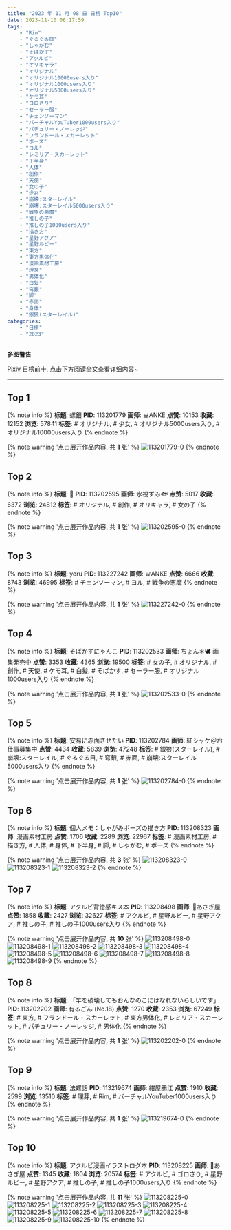 ```yaml
---
title: "2023 年 11 月 08 日 日榜 Top10"
date: 2023-11-10 06:17:59
tags:
    - "Rim"
    - "ぐるぐる目"
    - "しゃがむ"
    - "そばかす"
    - "アクルビ"
    - "オリキャラ"
    - "オリジナル"
    - "オリジナル10000users入り"
    - "オリジナル1000users入り"
    - "オリジナル5000users入り"
    - "ケモ耳"
    - "ゴロさり"
    - "セーラー服"
    - "チェンソーマン"
    - "バーチャルYouTuber1000users入り"
    - "パチュリー・ノーレッジ"
    - "フランドール・スカーレット"
    - "ポーズ"
    - "ヨル"
    - "レミリア・スカーレット"
    - "下半身"
    - "人体"
    - "創作"
    - "天使"
    - "女の子"
    - "少女"
    - "崩壊:スターレイル"
    - "崩壊:スターレイル5000users入り"
    - "戦争の悪魔"
    - "推しの子"
    - "推しの子1000users入り"
    - "描き方"
    - "星野アクア"
    - "星野ルビー"
    - "東方"
    - "東方男体化"
    - "漫画素材工房"
    - "理芽"
    - "男体化"
    - "白髪"
    - "穹銀"
    - "脚"
    - "赤面"
    - "身体"
    - "銀狼(スターレイル)"
categories:
    - "日榜"
    - "2023"
---
```


<i class="fa fa-triangle-exclamation"></i>**多图警告**<i class="fa fa-triangle-exclamation"></i>

[Pixiv](https://www.pixiv.net/) 日榜前十, 点击下方阅读全文查看详细内容~

<!-- more -->

---

## Top 1

{% note info %}
**标题**: 螺鈿
**PID**: 113201779 **画师**: ￦ANKE
**点赞**: 10153 **收藏**: 12152 **浏览**: 57841
**标签**: # オリジナル, # 少女, # オリジナル5000users入り, # オリジナル10000users入り
{% endnote %}

{% note warning '点击展开作品内容, 共 **1** 张' %}
![113201779-0](https://i.pixiv.re/img-original/img/2023/11/07/00/00/17/113201779_p0.jpg)
{% endnote %}

## Top 2

{% note info %}
**标题**: 🎃
**PID**: 113202595 **画师**: 水視ずみ🐟
**点赞**: 5017 **收藏**: 6372 **浏览**: 24812
**标签**: # オリジナル, # 創作, # オリキャラ, # 女の子
{% endnote %}

{% note warning '点击展开作品内容, 共 **1** 张' %}
![113202595-0](https://i.pixiv.re/img-original/img/2023/11/07/00/18/29/113202595_p0.png)
{% endnote %}

## Top 3

{% note info %}
**标题**: yoru
**PID**: 113227242 **画师**: ￦ANKE
**点赞**: 6666 **收藏**: 8743 **浏览**: 46995
**标签**: # チェンソーマン, # ヨル, # 戦争の悪魔
{% endnote %}

{% note warning '点击展开作品内容, 共 **1** 张' %}
![113227242-0](https://i.pixiv.re/img-original/img/2023/11/08/00/00/27/113227242_p0.jpg)
{% endnote %}

## Top 4

{% note info %}
**标题**: そばかすにゃんこ
**PID**: 113202533 **画师**: ちょん＊🕊 画集発売中
**点赞**: 3353 **收藏**: 4365 **浏览**: 19500
**标签**: # 女の子, # オリジナル, # 創作, # 天使, # ケモ耳, # 白髪, # そばかす, # セーラー服, # オリジナル1000users入り
{% endnote %}

{% note warning '点击展开作品内容, 共 **1** 张' %}
![113202533-0](https://i.pixiv.re/img-original/img/2023/11/07/00/16/32/113202533_p0.png)
{% endnote %}

## Top 5

{% note info %}
**标题**: 安易に赤面させたい
**PID**: 113202784 **画师**: 紅シャケ＠お仕事募集中
**点赞**: 4434 **收藏**: 5839 **浏览**: 47248
**标签**: # 銀狼(スターレイル), # 崩壊:スターレイル, # ぐるぐる目, # 穹銀, # 赤面, # 崩壊:スターレイル5000users入り
{% endnote %}

{% note warning '点击展开作品内容, 共 **1** 张' %}
![113202784-0](https://i.pixiv.re/img-original/img/2023/11/07/00/24/54/113202784_p0.jpg)
{% endnote %}

## Top 6

{% note info %}
**标题**: 個人メモ：しゃがみポーズの描き方
**PID**: 113208323 **画师**: 漫画素材工房
**点赞**: 1706 **收藏**: 2289 **浏览**: 22967
**标签**: # 漫画素材工房, # 描き方, # 人体, # 身体, # 下半身, # 脚, # しゃがむ, # ポーズ
{% endnote %}

{% note warning '点击展开作品内容, 共 **3** 张' %}
![113208323-0](https://i.pixiv.re/img-original/img/2023/11/07/07/00/06/113208323_p0.jpg)
![113208323-1](https://i.pixiv.re/img-original/img/2023/11/07/07/00/06/113208323_p1.jpg)
![113208323-2](https://i.pixiv.re/img-original/img/2023/11/07/07/00/06/113208323_p2.jpg)
{% endnote %}

## Top 7

{% note info %}
**标题**: アクルビ背徳感キス本
**PID**: 113208498 **画师**: 🍼あさぎ屋
**点赞**: 1858 **收藏**: 2427 **浏览**: 32627
**标签**: # アクルビ, # 星野ルビー, # 星野アクア, # 推しの子, # 推しの子1000users入り
{% endnote %}

{% note warning '点击展开作品内容, 共 **10** 张' %}
![113208498-0](https://i.pixiv.re/img-original/img/2023/11/07/07/14/11/113208498_p0.jpg)
![113208498-1](https://i.pixiv.re/img-original/img/2023/11/07/07/14/11/113208498_p1.jpg)
![113208498-2](https://i.pixiv.re/img-original/img/2023/11/07/07/14/11/113208498_p2.jpg)
![113208498-3](https://i.pixiv.re/img-original/img/2023/11/07/07/14/11/113208498_p3.jpg)
![113208498-4](https://i.pixiv.re/img-original/img/2023/11/07/07/14/11/113208498_p4.jpg)
![113208498-5](https://i.pixiv.re/img-original/img/2023/11/07/07/14/11/113208498_p5.jpg)
![113208498-6](https://i.pixiv.re/img-original/img/2023/11/07/07/14/11/113208498_p6.jpg)
![113208498-7](https://i.pixiv.re/img-original/img/2023/11/07/07/14/11/113208498_p7.jpg)
![113208498-8](https://i.pixiv.re/img-original/img/2023/11/07/07/14/11/113208498_p8.jpg)
![113208498-9](https://i.pixiv.re/img-original/img/2023/11/07/07/14/11/113208498_p9.jpg)
{% endnote %}

## Top 8

{% note info %}
**标题**: 「竿を破壊してもおんなのこにはなれないらしいです」
**PID**: 113202202 **画师**: 有るごん (No.18)
**点赞**: 1270 **收藏**: 2353 **浏览**: 67249
**标签**: # 東方, # フランドール・スカーレット, # 東方男体化, # レミリア・スカーレット, # パチュリー・ノーレッジ, # 男体化
{% endnote %}

{% note warning '点击展开作品内容, 共 **1** 张' %}
![113202202-0](https://i.pixiv.re/img-original/img/2023/11/07/00/06/50/113202202_p0.jpg)
{% endnote %}

## Top 9

{% note info %}
**标题**: 法螺話
**PID**: 113219674 **画师**: 紺屋鴉江
**点赞**: 1910 **收藏**: 2599 **浏览**: 13510
**标签**: # 理芽, # Rim, # バーチャルYouTuber1000users入り
{% endnote %}

{% note warning '点击展开作品内容, 共 **1** 张' %}
![113219674-0](https://i.pixiv.re/img-original/img/2023/11/07/19/48/15/113219674_p0.jpg)
{% endnote %}

## Top 10

{% note info %}
**标题**: アクルビ漫画イラストログ本
**PID**: 113208225 **画师**: 🍼あさぎ屋
**点赞**: 1345 **收藏**: 1804 **浏览**: 20574
**标签**: # アクルビ, # ゴロさり, # 星野ルビー, # 星野アクア, # 推しの子, # 推しの子1000users入り
{% endnote %}

{% note warning '点击展开作品内容, 共 **11** 张' %}
![113208225-0](https://i.pixiv.re/img-original/img/2023/11/07/06/53/11/113208225_p0.jpg)
![113208225-1](https://i.pixiv.re/img-original/img/2023/11/07/06/53/11/113208225_p1.jpg)
![113208225-2](https://i.pixiv.re/img-original/img/2023/11/07/06/53/11/113208225_p2.jpg)
![113208225-3](https://i.pixiv.re/img-original/img/2023/11/07/06/53/11/113208225_p3.jpg)
![113208225-4](https://i.pixiv.re/img-original/img/2023/11/07/06/53/11/113208225_p4.jpg)
![113208225-5](https://i.pixiv.re/img-original/img/2023/11/07/06/53/11/113208225_p5.jpg)
![113208225-6](https://i.pixiv.re/img-original/img/2023/11/07/06/53/11/113208225_p6.jpg)
![113208225-7](https://i.pixiv.re/img-original/img/2023/11/07/06/53/11/113208225_p7.jpg)
![113208225-8](https://i.pixiv.re/img-original/img/2023/11/07/06/53/11/113208225_p8.jpg)
![113208225-9](https://i.pixiv.re/img-original/img/2023/11/07/06/53/11/113208225_p9.jpg)
![113208225-10](https://i.pixiv.re/img-original/img/2023/11/07/06/53/11/113208225_p10.jpg)
{% endnote %}
